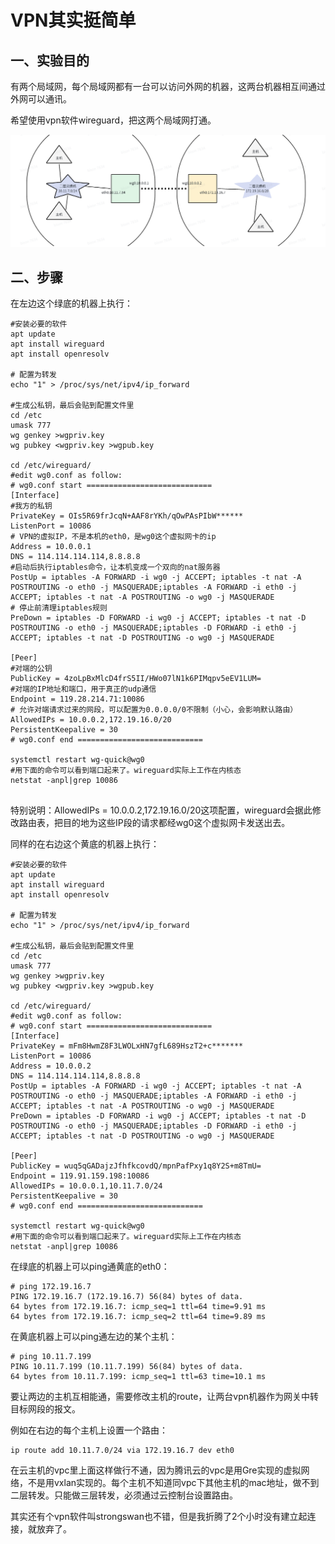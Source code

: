 # VPN其实挺简单

## 一、实验目的

有两个局域网，每个局域网都有一台可以访问外网的机器，这两台机器相互间通过外网可以通讯。

希望使用vpn软件wireguard，把这两个局域网打通。

![vpn.png](img/namespace/vpn.png)

## 二、步骤

在左边这个绿底的机器上执行：

```shell
#安装必要的软件
apt update
apt install wireguard
apt install openresolv

# 配置为转发
echo "1" > /proc/sys/net/ipv4/ip_forward

#生成公私钥，最后会贴到配置文件里
cd /etc
umask 777
wg genkey >wgpriv.key
wg pubkey <wgpriv.key >wgpub.key

cd /etc/wireguard/
#edit wg0.conf as follow:
# wg0.conf start ============================
[Interface]
#我方的私钥
PrivateKey = OIs5R69frJcqN+AAF8rYKh/qOwPAsPIbW******  
ListenPort = 10086
# VPN的虚拟IP，不是本机的eth0，是wg0这个虚拟网卡的ip
Address = 10.0.0.1
DNS = 114.114.114.114,8.8.8.8
#启动后执行iptables命令，让本机变成一个双向的nat服务器
PostUp = iptables -A FORWARD -i wg0 -j ACCEPT; iptables -t nat -A POSTROUTING -o eth0 -j MASQUERADE;iptables -A FORWARD -i eth0 -j ACCEPT; iptables -t nat -A POSTROUTING -o wg0 -j MASQUERADE
# 停止前清理iptables规则
PreDown = iptables -D FORWARD -i wg0 -j ACCEPT; iptables -t nat -D POSTROUTING -o eth0 -j MASQUERADE;iptables -D FORWARD -i eth0 -j ACCEPT; iptables -t nat -D POSTROUTING -o wg0 -j MASQUERADE

[Peer]
#对端的公钥
PublicKey = 4zoLpBxMlcD4frS5II/HWo07lN1k6PIMqpv5eEV1LUM=
#对端的IP地址和端口，用于真正的udp通信
Endpoint = 119.28.214.71:10086
# 允许对端请求过来的网段，可以配置为0.0.0.0/0不限制（小心，会影响默认路由）
AllowedIPs = 10.0.0.2,172.19.16.0/20
PersistentKeepalive = 30
# wg0.conf end ============================

systemctl restart wg-quick@wg0
#用下面的命令可以看到端口起来了。wireguard实际上工作在内核态
netstat -anpl|grep 10086


```

特别说明：AllowedIPs = 10.0.0.2,172.19.16.0/20这项配置，wireguard会据此修改路由表，把目的地为这些IP段的请求都经wg0这个虚拟网卡发送出去。

同样的在右边这个黄底的机器上执行：

```shell
#安装必要的软件
apt update
apt install wireguard
apt install openresolv

# 配置为转发
echo "1" > /proc/sys/net/ipv4/ip_forward

#生成公私钥，最后会贴到配置文件里
cd /etc
umask 777
wg genkey >wgpriv.key
wg pubkey <wgpriv.key >wgpub.key

cd /etc/wireguard/
#edit wg0.conf as follow:
# wg0.conf start ============================
[Interface]
PrivateKey = mFm8HwmZ8F3LWOLxHN7gfL689HszT2+c*******
ListenPort = 10086
Address = 10.0.0.2
DNS = 114.114.114.114,8.8.8.8
PostUp = iptables -A FORWARD -i wg0 -j ACCEPT; iptables -t nat -A POSTROUTING -o eth0 -j MASQUERADE;iptables -A FORWARD -i eth0 -j ACCEPT; iptables -t nat -A POSTROUTING -o wg0 -j MASQUERADE
PreDown = iptables -D FORWARD -i wg0 -j ACCEPT; iptables -t nat -D POSTROUTING -o eth0 -j MASQUERADE;iptables -D FORWARD -i eth0 -j ACCEPT; iptables -t nat -D POSTROUTING -o wg0 -j MASQUERADE

[Peer]
PublicKey = wuq5qGADajzJfhfkcovdQ/mpnPafPxy1q8Y2S+m8TmU=
Endpoint = 119.91.159.198:10086
AllowedIPs = 10.0.0.1,10.11.7.0/24
PersistentKeepalive = 30
# wg0.conf end ============================

systemctl restart wg-quick@wg0
#用下面的命令可以看到端口起来了。wireguard实际上工作在内核态
netstat -anpl|grep 10086

```

在绿底的机器上可以ping通黄底的eth0：

```shell
# ping 172.19.16.7
PING 172.19.16.7 (172.19.16.7) 56(84) bytes of data.
64 bytes from 172.19.16.7: icmp_seq=1 ttl=64 time=9.91 ms
64 bytes from 172.19.16.7: icmp_seq=2 ttl=64 time=9.89 ms
```

在黄底机器上可以ping通左边的某个主机：

```shell
# ping 10.11.7.199
PING 10.11.7.199 (10.11.7.199) 56(84) bytes of data.
64 bytes from 10.11.7.199: icmp_seq=1 ttl=63 time=10.1 ms

```

要让两边的主机互相能通，需要修改主机的route，让两台vpn机器作为网关中转目标网段的报文。

例如在右边的每个主机上设置一个路由：

```shell
ip route add 10.11.7.0/24 via 172.19.16.7 dev eth0
```

在云主机的vpc里上面这样做行不通，因为腾讯云的vpc是用Gre实现的虚拟网络，不是用vxlan实现的。每个主机不知道同vpc下其他主机的mac地址，做不到二层转发。只能做三层转发，必须通过云控制台设置路由。



其实还有个vpn软件叫strongswan也不错，但是我折腾了2个小时没有建立起连接，就放弃了。